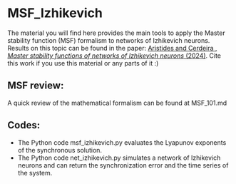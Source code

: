 # MSF_Izhikevich

The material you will find here provides the main tools to apply the Master stability function (MSF) formalism to networks of Izhikevich neurons. 
Results on this topic can be found in the paper: [Aristides and Cerdeira , *Master stability functions of networks of Izhikevich neurons* (2024)](https://doi.org/10.1103/PhysRevE.109.044213).
Cite this work if you use this material or any parts of it :)

## MSF review: 
A quick review of the mathematical formalism can be found at MSF_101.md

## Codes: 
- The Python code msf_izhikevich.py evaluates the Lyapunov exponents of the synchronous solution.
- The Python code net_izhikevich.py simulates a network of Izhikevich neurons and can return the synchronization error and the time series of the system.


